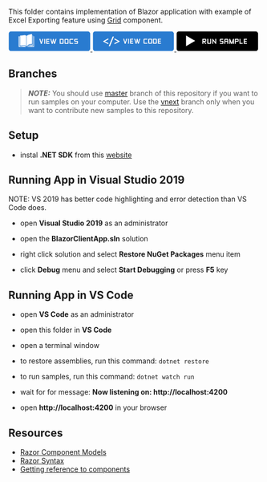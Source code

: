 <!-- NOTE: do not change this file because it's auto re-generated from template: -->
<!-- https://github.com/IgniteUI/igniteui-blazor-examples/tree/vnext/templates/sample/ReadMe.md -->

This folder contains implementation of Blazor application with example of Excel Exporting feature using [Grid](https://www.infragistics.com/products/ignite-ui-blazor/blazor/components/general-getting-started.html) component.


<html lang="en" xmlns="http://www.w3.org/1999/xhtml">
    <body>
        <!-- https://static.infragistics.com/xplatform/images/browsers -->
        <a target="_blank" href="https://www.infragistics.com/products/ignite-ui-blazor/blazor/components/general-getting-started.html" rel="noopener noreferrer">
            <img height="40px" style="border-radius: 0rem" alt="View Docs" src="https://github.com/IgniteUI/igniteui-blazor-examples/raw/vnext/templates/sample/images/button-docs.png"/>
        </a>
        <a target="_blank" href="./App.razor" rel="noopener noreferrer">
            <img height="40px" style="border-radius: 0rem; max-width: 100%;" alt="View Code" src="https://github.com/IgniteUI/igniteui-blazor-examples/raw/vnext/templates/sample/images/button-code.png"/>
        </a>
        <a target="_blank" href="https://infragistics.com/blazor-client/samples/grids/grid/excel-exporting" rel="noopener noreferrer">
            <img height="40px" style="border-radius: 0rem; max-width: 100%;" alt="Run Sample" src="https://github.com/IgniteUI/igniteui-blazor-examples/raw/vnext/templates/sample/images/button-run.png"/>
        </a>
        <!-- <a target="_blank" href="https://codesandbox.io/s/github/IgniteUI/igniteui-blazor-examples/tree/master/samples/grids/grid/excel-exporting?fontsize=14&hidenavigation=1&theme=dark&view=preview&file=/src/App.razor" rel="noopener noreferrer">
            <img height="40px" style="border-radius: 0rem; max-width: 100%;" alt="Run Sample" src="https://github.com/IgniteUI/igniteui-blazor-examples/raw/vnext/templates/sample/images/button-sandbox.png"/>
        </a> -->
    </body>
</html>

## Branches

> **_NOTE:_** You should use [master](https://github.com/IgniteUI/igniteui-blazor-examples/tree/master) branch of this repository if you want to run samples on your computer. Use the [vnext](https://github.com/IgniteUI/igniteui-blazor-examples/tree/vnext) branch only when you want to contribute new samples to this repository.

## Setup

- instal **.NET SDK** from this [website](https://dotnet.microsoft.com/learn/aspnet/blazor-tutorial/install)

## Running App in Visual Studio 2019

NOTE: VS 2019 has better code highlighting and error detection than VS Code does.

- open **Visual Studio 2019** as an administrator

- open the **BlazorClientApp.sln** solution

- right click solution and select **Restore NuGet Packages** menu item

- click **Debug** menu and select **Start Debugging** or press **F5** key


## Running App in VS Code

- open **VS Code** as an administrator

- open this folder in **VS Code**

- open a terminal window

- to restore assemblies, run this command:
```dotnet restore```

- to run samples, run this command:
```dotnet watch run```

- wait for for message:
**Now listening on: http://localhost:4200**

- open **http://localhost:4200** in your browser


## Resources

- [Razor Component Models](https://www.codemag.com/article/1911052)
- [Razor Syntax](https://docs.microsoft.com/en-us/aspnet/core/blazor/components/?view=aspnetcore-3.1#razor-syntax)
- [Getting reference to components](https://docs.microsoft.com/en-us/aspnet/core/blazor/components/?view=aspnetcore-3.1#capture-references-to-components)
